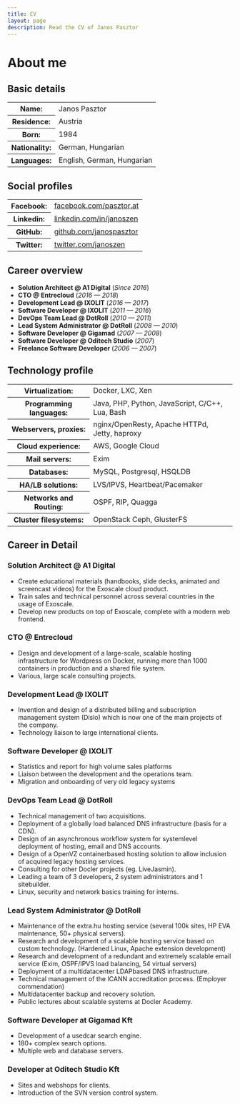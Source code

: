 ```yaml
---
title: CV
layout: page
description: Read the CV of Janos Pasztor
---
```


# About me

## Basic details

<div class="content__table">
<table>
    <tr><th>Name:</th><td>Janos Pasztor</td></tr>
    <tr><th>Residence:</th><td>Austria</td></tr>
    <tr><th>Born:</th><td>1984</td></tr>
    <tr><th>Nationality:</th><td>German, Hungarian</td></tr>
    <tr><th>Languages:</th><td>English, German, Hungarian</td></tr>
</table>
</div>

## Social profiles

<div class="content__table">
<table>
    <tr><th>Facebook:</th><td><a href="https://facebook.com/pasztor.at" target="_blank" rel="noreferrer noopener">facebook.com/pasztor.at</a></td></tr>
    <tr><th>Linkedin:</th><td><a href="https://linkedin.com/in/janoszen" target="_blank" rel="noreferrer noopener">linkedin.com/in/janoszen</a></td></tr>
    <tr><th>GitHub:</th><td><a href="https://github.com/janospasztor" target="_blank" rel="noreferrer noopener">github.com/janospasztor</a></td></tr>
    <tr><th>Twitter:</th><td><a href="https://twitter.com/janoszen" target="_blank" rel="noreferrer noopener">twitter.com/janoszen</a></td></tr>
</table>
</div>

## Career overview

- **Solution Architect @ A1 Digital** (*Since 2016*)
- **CTO @ Entrecloud** (*2016 &mdash; 2018*)
- **Development Lead @ IXOLIT** (*2016 &mdash; 2017*)
- **Software Developer @ IXOLIT** (*2011 &mdash; 2016*)
- **DevOps Team Lead @ DotRoll** (*2010 &mdash; 2011*)
- **Lead System Administrator @ DotRoll** (*2008 &mdash; 2010*)
- **Software Developer @ Gigamad** (*2007 &mdash; 2008*)
- **Software Developer @ Oditech Studio** (*2007*)
- **Freelance Software Developer** (*2006 &mdash; 2007*)

## Technology profile

<div class="content__table">
<table class="table">
    <tr><th>Virtualization:</th><td>Docker, LXC, Xen</td></tr>
    <tr><th>Programming languages:</th><td><span class="line">Java,</span> <span class="line">PHP,</span> <span class="line">Python,</span> <span class="line">JavaScript,</span> <span class="line">C/C++,</span> <span class="line">Lua,</span> <span class="line">Bash</span></td></tr>                        
    <tr><th>Webservers, proxies:</th><td>nginx/OpenResty, Apache HTTPd, Jetty, haproxy</td></tr>
    <tr><th>Cloud experience:</th><td>AWS, Google Cloud</td></tr>
    <tr><th>Mail servers:</th><td>Exim</td></tr>
    <tr><th>Databases:</th><td>MySQL, Postgresql, HSQLDB</td></tr>
    <tr><th>HA/LB solutions:</th><td>LVS/IPVS, Heartbeat/Pacemaker</td></tr>
    <tr><th>Networks and Routing:</th><td>OSPF, RIP, Quagga</td></tr>
    <tr><th>Cluster filesystems:</th><td>OpenStack Ceph, GlusterFS</td></tr>
</table>
</div>

## Career in Detail

### Solution Architect @ A1 Digital

- Create educational materials (handbooks, slide decks, animated and screencast videos) for the Exoscale cloud product.
- Train sales and technical personnel across several countries in the usage of Exoscale.
- Develop new products on top of Exoscale, complete with a modern web frontend.

### CTO @ Entrecloud

- Design and development of a large-scale, scalable hosting infrastructure for Wordpress on Docker, running more than
  1000 containers in production and a shared file system.
- Various, large scale consulting projects.

### Development Lead @ IXOLIT

- Invention and design of a distributed billing and subscription management system (Dislo) which is now one of the main projects of the company.
- Technology liaison to large international clients.

### Software Developer @ IXOLIT

- Statistics and report for high volume sales platforms
- Liaison between the development and the operations team.
- Migration and onboarding of very old legacy systems

### DevOps Team Lead @ DotRoll

- Technical management of two acquisitions.
- Deployment of a globally load balanced DNS infrastructure (basis for a CDN).
- Design of an asynchronous workflow system for system­level deployment of hosting, email and DNS accounts.
- Design of a OpenVZ container­based hosting solution to allow inclusion of acquired legacy hosting services.
- Consulting for other Docler projects (eg. LiveJasmin).
- Leading a team of 3 developers, 2 system administrators and 1 sitebuilder.
- Linux, security and network basics training for interns.

### Lead System Administrator @ DotRoll

- Maintenance of the extra.hu hosting service (several 100k sites, HP EVA maintenance, 50+ physical servers).
- Research and development of a scalable hosting service based on custom technology. (Hardened Linux, Apache extension development)
- Research and development of a redundant and extremely scalable e­mail service (Exim, OSPF/IPVS load balancing, 54 virtual servers)
- Deployment of a multi­datacenter LDAP­based DNS infrastructure.
- Technical management of the ICANN accreditation process. (Employer commendation)
- Multi­datacenter backup and recovery solution.
- Public lectures about scalable systems at Docler Academy.

### Software Developer at Gigamad Kft

- Development of a used­car search engine.
- 180+ complex search options.
- Multiple web and database servers.

### Developer at Oditech Studio Kft

- Sites and webshops for clients.
- Introduction of the SVN version control system.
